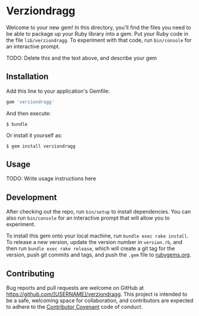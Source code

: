 # Verziondragg

Welcome to your new gem! In this directory, you'll find the files you need to be able to package up your Ruby library into a gem. Put your Ruby code in the file `lib/verziondragg`. To experiment with that code, run `bin/console` for an interactive prompt.

TODO: Delete this and the text above, and describe your gem

## Installation

Add this line to your application's Gemfile:

```ruby
gem 'verziondragg'
```

And then execute:

    $ bundle

Or install it yourself as:

    $ gem install verziondragg

## Usage

TODO: Write usage instructions here

## Development

After checking out the repo, run `bin/setup` to install dependencies. You can also run `bin/console` for an interactive prompt that will allow you to experiment.

To install this gem onto your local machine, run `bundle exec rake install`. To release a new version, update the version number in `version.rb`, and then run `bundle exec rake release`, which will create a git tag for the version, push git commits and tags, and push the `.gem` file to [rubygems.org](https://rubygems.org).

## Contributing

Bug reports and pull requests are welcome on GitHub at https://github.com/[USERNAME]/verziondragg. This project is intended to be a safe, welcoming space for collaboration, and contributors are expected to adhere to the [Contributor Covenant](http://contributor-covenant.org) code of conduct.


